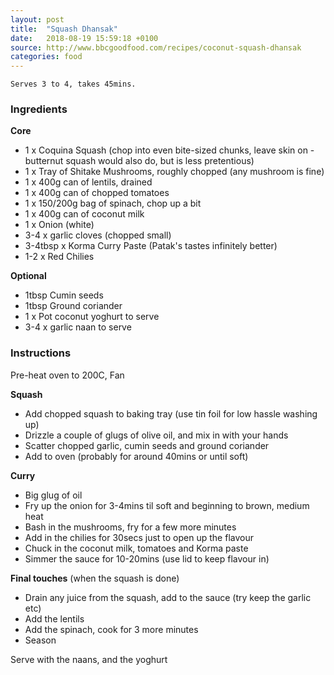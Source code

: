 ```yaml
---
layout: post
title:  "Squash Dhansak"
date:   2018-08-19 15:59:18 +0100
source: http://www.bbcgoodfood.com/recipes/coconut-squash-dhansak
categories: food
---
```


`Serves 3 to 4, takes 45mins.`

### Ingredients

**Core**
- 1 x Coquina Squash (chop into even bite-sized chunks, leave skin on - butternut squash would also do, but is less pretentious)
- 1 x Tray of Shitake Mushrooms, roughly chopped (any mushroom is fine)
- 1 x 400g can of lentils, drained
- 1 x 400g can of chopped tomatoes
- 1 x 150/200g bag of spinach, chop up a bit
- 1 x 400g can of coconut milk
- 1 x Onion (white)
- 3-4 x garlic cloves (chopped small)
- 3-4tbsp x Korma Curry Paste (Patak's tastes infinitely better)
- 1-2 x Red Chilies

**Optional**
- 1tbsp Cumin seeds
- 1tbsp Ground coriander
- 1 x Pot coconut yoghurt to serve
- 3-4 x garlic naan to serve

### Instructions

Pre-heat oven to 200C, Fan

**Squash**
- Add chopped squash to baking tray (use tin foil for low hassle washing up)
- Drizzle a couple of glugs of olive oil, and mix in with your hands
- Scatter chopped garlic, cumin seeds and ground coriander
- Add to oven (probably for around 40mins or until soft)

**Curry**
- Big glug of oil
- Fry up the onion for 3-4mins til soft and beginning to brown, medium heat
- Bash in the mushrooms, fry for a few more minutes
- Add in the chilies for 30secs just to open up the flavour
- Chuck in the coconut milk, tomatoes and Korma paste
- Simmer the sauce for 10-20mins (use lid to keep flavour in)

**Final touches** (when the squash is done)
- Drain any juice from the squash, add to the sauce (try keep the garlic etc)
- Add the lentils
- Add the spinach, cook for 3 more minutes
- Season

Serve with the naans, and the yoghurt
